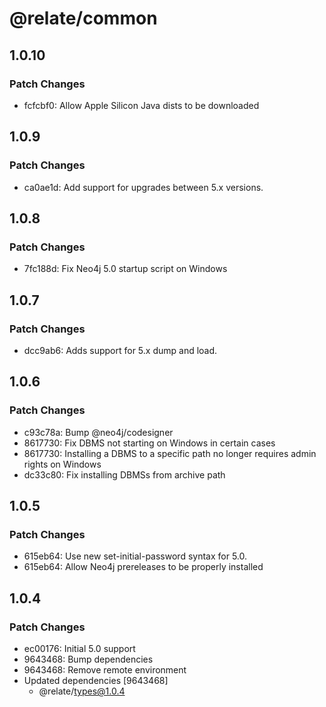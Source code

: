 # @relate/common

## 1.0.10

### Patch Changes

-   fcfcbf0: Allow Apple Silicon Java dists to be downloaded

## 1.0.9

### Patch Changes

-   ca0ae1d: Add support for upgrades between 5.x versions.

## 1.0.8

### Patch Changes

-   7fc188d: Fix Neo4j 5.0 startup script on Windows

## 1.0.7

### Patch Changes

-   dcc9ab6: Adds support for 5.x dump and load.

## 1.0.6

### Patch Changes

-   c93c78a: Bump @neo4j/codesigner
-   8617730: Fix DBMS not starting on Windows in certain cases
-   8617730: Installing a DBMS to a specific path no longer requires admin rights on Windows
-   dc33c80: Fix installing DBMSs from archive path

## 1.0.5

### Patch Changes

-   615eb64: Use new set-initial-password syntax for 5.0.
-   615eb64: Allow Neo4j prereleases to be properly installed

## 1.0.4

### Patch Changes

-   ec00176: Initial 5.0 support
-   9643468: Bump dependencies
-   9643468: Remove remote environment
-   Updated dependencies [9643468]
    -   @relate/types@1.0.4
